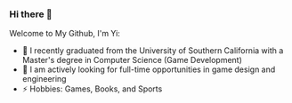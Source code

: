 ### Hi there 👋

Welcome to My Github, I'm Yi:

- 🔭 I recently graduated from the University of Southern California with a Master's degree in Computer Science (Game Development)
- 👀 I am actively looking for full-time opportunities in game design and engineering
- ⚡ Hobbies: Games, Books, and Sports

<!--- [![Anurag's GitHub stats](https://github-readme-stats.vercel.app/api?username=ydaiydai&hide=stars,prs,issues,contribs&theme=tokyonight)](https://github.com/anuraghazra/github-readme-stats)
--->

<!--- [![Top Langs](https://github-readme-stats.vercel.app/api/top-langs/?username=ydaiydai&layout=compact)](https://github.com/anuraghazra/github-readme-stats)
--->
